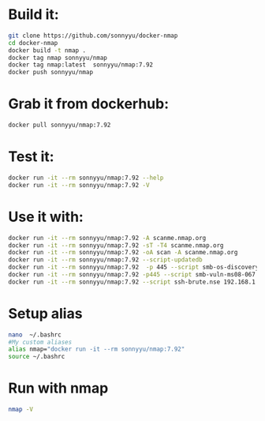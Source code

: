 # Build it:
```bash
git clone https://github.com/sonnyyu/docker-nmap
cd docker-nmap
docker build -t nmap .
docker tag nmap sonnyyu/nmap
docker tag nmap:latest  sonnyyu/nmap:7.92
docker push sonnyyu/nmap
```
# Grab it from dockerhub:
```bash
docker pull sonnyyu/nmap:7.92
```
# Test it:
```bash
docker run -it --rm sonnyyu/nmap:7.92 --help
docker run -it --rm sonnyyu/nmap:7.92 -V
```
# Use it with:
```bash
docker run -it --rm sonnyyu/nmap:7.92 -A scanme.nmap.org
docker run -it --rm sonnyyu/nmap:7.92 -sT -T4 scanme.nmap.org
docker run -it --rm sonnyyu/nmap:7.92 -oA scan -A scanme.nmap.org
docker run -it --rm sonnyyu/nmap:7.92 --script-updatedb
docker run -it --rm sonnyyu/nmap:7.92  -p 445 --script smb-os-discovery  192.168.1.71
docker run -it --rm sonnyyu/nmap:7.92 -p445 --script smb-vuln-ms08-067 192.168.1.71
docker run -it --rm sonnyyu/nmap:7.92 --script ssh-brute.nse 192.168.1.204
```
# Setup alias
```bash
nano  ~/.bashrc
#My custom aliases
alias nmap="docker run -it --rm sonnyyu/nmap:7.92"
source ~/.bashrc 
```
# Run with nmap
```bash
nmap -V
```
